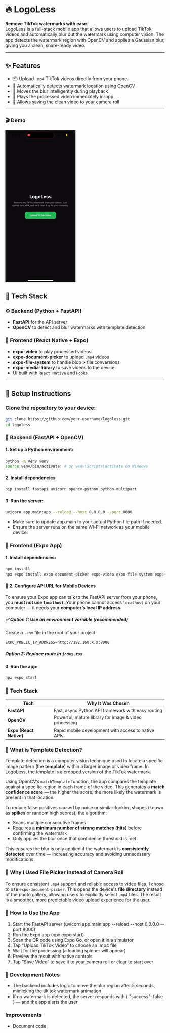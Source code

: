# 🔥 LogoLess

**Remove TikTok watermarks with ease.**  
LogoLess is a full-stack mobile app that allows users to upload TikTok videos and automatically blur out the watermark using computer vision. The app detects the watermark region with OpenCV and applies a Gaussian blur, giving you a clean, share-ready video.

---

## ✨ Features

- 📦 Upload `.mp4` TikTok videos directly from your phone
- 🎯 Automatically detects watermark location using OpenCV
- 🔄 Moves the blur intelligently during playback
- 📱 Plays the processed video immediately in-app
- 💾 Allows saving the clean video to your camera roll

---

### 🎬 Demo

![LogoLess demo](./demo.gif)

## 🧠 Tech Stack

### ⚙️ Backend (Python + FastAPI)
- **FastAPI** for the API server
- **OpenCV** to detect and blur watermarks with template detection

### 📱 Frontend (React Native + Expo)
- **expo-video** to play processed videos
- **expo-document-picker** to upload `.mp4` videos
- **expo-file-system** to handle blob > file conversions
- **expo-media-library** to save videos to the device
- UI built with `React Native` and `Hooks`

---

## 🚀 Setup Instructions

### Clone the repository to your device:
```bash
git clone https://github.com/your-username/logoless.git
cd logoless
```

### 🐍 Backend (FastAPI + OpenCV)

#### 1. Set up a Python environment:
```bash
python -m venv venv
source venv/bin/activate  # or venv\Scripts\activate on Windows
```

#### 2. Install dependencies
```bash
pip install fastapi uvicorn opencv-python python-multipart
```

#### 3. Run the server:
```bash
uvicorn app.main:app --reload --host 0.0.0.0 --port 8000
```
- Make sure to update app.main to your actual Python file path if needed.
- Ensure the server runs on the same Wi-Fi network as your mobile device.

### 📱 Frontend (Expo App)

#### 1. Install dependencies:
```bash
npm install
npx expo install expo-document-picker expo-video expo-file-system expo-media-library
```

#### 🔁 2. Configure API URL for Mobile Devices

To ensure your Expo app can talk to the FastAPI server from your phone, you **must not use `localhost`**. Your phone cannot access `localhost` on your computer — it needs your **computer’s local IP address**.

##### ✅ Option 1: Use an environment variable (recommended)
Create a `.env` file in the root of your project:
   ```env
   EXPO_PUBLIC_IP_ADDRESS=http://192.168.X.X:8000
   ```

##### Option 2: Replace route in `index.tsx`

#### 3. Run the app:
```bash
npx expo start
```


### 🧠 Tech Stack

| Tech             | Why It Was Chosen                                               |
|------------------|------------------------------------------------------------------|
| **FastAPI**       | Fast, async Python API framework with easy routing              |
| **OpenCV**        | Powerful, mature library for image & video processing           |
| **Expo (React Native)** | Rapid mobile development with access to native APIs |


### 🧠 What is Template Detection?

Template detection is a computer vision technique used to locate a specific image pattern (the **template**) within a larger image or video frame. In LogoLess, the template is a cropped version of the TikTok watermark.

Using OpenCV’s `matchTemplate` function, the app compares the template against a specific region in each frame of the video. This generates a **match confidence score** — the higher the score, the more likely the watermark is present in that location.

To reduce false positives caused by noise or similar-looking shapes (known as **spikes** or random high scores), the algorithm:
- Scans multiple consecutive frames
- Requires a **minimum number of strong matches (hits)** before confirming the watermark
- Only applies the blur once that confidence threshold is met

This ensures the blur is only applied if the watermark is **consistently detected** over time — increasing accuracy and avoiding unnecessary modifications.

### 📁 Why I Used File Picker Instead of Camera Roll

To ensure consistent `.mp4` support and reliable access to video files, I chose to use `expo-document-picker`. This opens the device's **file directory** instead of the photo gallery, allowing users to explicitly select `.mp4` files. 
The result is a smoother, more predictable video upload experience for the user.

### 📸 How to Use the App

1.	Start the FastAPI server (uvicorn app.main:app --reload --host 0.0.0.0 --port 8000)
2.	Run the Expo app (npx expo start)
3.	Scan the QR code using Expo Go, or open it in a simulator
4.	Tap “Upload TikTok Video” to choose an .mp4 file
5.	Wait for the processing (a loading spinner will appear)
6.	Preview the result with native controls
7.	Tap “Save Video” to save it to your camera roll or clear to start over

### 🧪 Development Notes
- The backend includes logic to move the blur region after 5 seconds, mimicking the tik tok watermark animation
- If no watermark is detected, the server responds with { "success": false } — and the app alerts the user

### Improvements
- Document code

